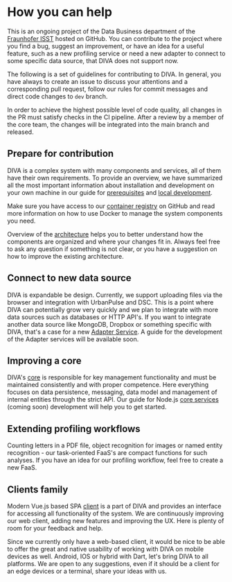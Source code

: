 # How you can help

This is an ongoing project of the Data Business 
department of the [Fraunhofer ISST](https://www.isst.fraunhofer.de/) hosted on GitHub. You can contribute to the project where you find a bug, suggest an 
improvement, or have an idea for a useful feature, such as a new profiling service or need a new adapter to connect to some
specific data source, that DIVA does not support now. 

The following is a set of guidelines for contributing to DIVA. In general, you have
always to create an issue to discuss your attentions and a corresponding pull request, follow our rules for commit messages and direct code changes to `dev`
branch.

In order to achieve the highest possible level of code quality, all changes in the PR must satisfy checks in the CI pipeline.
After a review by a member of the core team, the changes will be integrated into the main branch and released.

## Prepare for contribution

DIVA is a complex system with many components and services, all of them have their own requirements. To provide an 
overview, we have summarized all the most important information about installation and development on your own machine 
in our guide for [prerequisites](../deployment/README.md#prerequisites) and [local development](../deployment/local.md).

Make sure you have access to our [container registry](../deployment/README.md#access-to-container-registry) on GitHub and read more information on how to use Docker to manage 
the system components you need. 

Overview of the [architecture](../architecture/README.md) helps you to better understand how the components are organized and where your changes fit in.
Always feel free to ask any question if something is not clear, or you have a suggestion on how to improve the existing 
architecture.

## Connect to new data source

DIVA is expandable be design. Currently, we support uploading files via the browser and 
integration with UrbanPulse and DSC. This is a point where DIVA can potentially grow very quickly and we plan to 
integrate with more data sources such as databases or HTTP API's. If you want to integrate another data source like 
MongoDB, Dropbox or something specific with DIVA, that's a case for a new [Adapter Service](../architecture/README.md#diva-core). A guide for the development 
of the Adapter services will be available soon.

## Improving a core

DIVA's [core](../architecture/README.md#diva-core) is responsible for key management functionality and must be maintained consistently and with proper competence. 
Here everything focuses on data persistence, messaging, data model and management of internal entities through the strict API.
Our guide for Node.js [core services]() (coming soon) development will help you to get started.

## Extending profiling workflows

Counting letters in a PDF file, object recognition for images or named entity recognition - our task-oriented FaaS's are 
compact functions for such analyses. If you have an idea for our profiling workflow, feel free to create a new FaaS.

## Clients family

Modern Vue.js based SPA [client](../architecture/web-client.md) is a part of DIVA and provides an interface for accessing all functionality of the system. 
We are continuously improving our web client, adding new features and improving the UX. Here is plenty of room for your feedback and help.

Since we currently only have a web-based client, it would be nice to be able to offer the great and native usability of working 
with DIVA on mobile devices as well. Android, IOS or hybrid with Dart, let's bring DIVA to all platforms.
We are open to any suggestions, even if it should be a client for an edge devices or a terminal, share your ideas with us.

